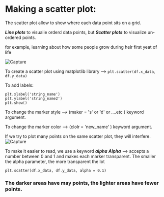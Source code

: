 # Making a scatter plot:
The scatter plot allow to show where each data point sits on a grid.

**_Line plots_** to visualie orderd data points, but **_Scatter plots_** to visualize un-ordered points.

for example, learning about how some people grow during heir first yeat of life

![Capture](https://user-images.githubusercontent.com/91827137/160655423-356246bd-ab9c-4ff4-bcb9-588eef8f8efb.PNG)

To create a scatter plot using matplotlib library --> ```plt.scatter(df.x_data, df.y_data)```

To add labels:
```
plt.xlabel('string_name')
plt.ylabel('string_name2')
plt.show()
```

To change the marker style --> (maker = 's' or 'd' or ....etc ) keyword argument.

To change the marker color --> (clolr = 'new_name' ) keyword argument.

If we try to plot many points on the same scatter plot, they will interfere.
![Capture](https://user-images.githubusercontent.com/91827137/160657654-708bfc99-6461-421a-9846-5b8184654784.PNG)

To make it easier to read, we use a keyword **_alpha_** 
**_Alpha_** --> accepts a number between 0 and 1 and makes each marker transparent. The smaller the alpha parameter, the more transparent the lot
```
plt.scatter(df.x_data, df.y_data, alpha = 0.1)
```

### The darker areas have may points, the lighter areas have fewer points.

